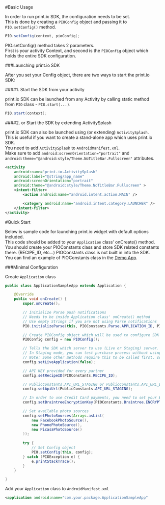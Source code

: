 #Basic Usage

In order to run print.io SDK, the configuration needs to be set.  
This is done by creating a `PIOConfig` object and passing it to `PIO.setConfig()` method.  
```java
PIO.setConfig(context, pioConfig);
```
PIO.setConfig() method takes 2 parameters.  
First is your activity Context, and second is the `PIOConfig` object which holds the entire SDK configuration.

###Launching print.io SDK

After you set your Config object, there are two ways to start the print.io SDK:  

####1. Start the SDK from your activity

   print.io SDK can be launched from any Activity by calling static method from `PIO` class - `PIO.start(...)`.
   ```java
   PIO.start(context);
   ```

####2. or Start the SDK by extending ActivitySplash

   print.io SDK can also be launched using (or extending) `ActivitySplash`.  
   This is useful if you want to create a stand-alone app which uses print.io SDK.  
   You need to add `ActivitySplash` to `AndroidManifest.xml`.  
   Make sure to add `android:screenOrientation="portrait"` and  
   `android:theme="@android:style/Theme.NoTitleBar.Fullscreen"` attributes.
   ```xml
   <activity
       android:name="print.io.ActivitySplash"
       android:label="@string/app_name"
       android:screenOrientation="portrait"
       android:theme="@android:style/Theme.NoTitleBar.Fullscreen" >
       <intent-filter>
           <action android:name="android.intent.action.MAIN" />

           <category android:name="android.intent.category.LAUNCHER" />
       </intent-filter>
   </activity>
   ```

#Quick Start

Below is sample code for launching print.io widget with default options included.  
This code should be added to your `Application` class' onCreate() method.  
You should create your PIOConstants class and store SDK related constants there. (RECIPE_ID, etc...)
PIOConstants class is not built in into the SDK.  
You can find an example of PIOConstants class in the [Demo App](DEMO_APP.md).  

###Minimal Configuration

Create `Application` class
```java
public class ApplicationSampleApp extends Application {

	@Override
	public void onCreate() {
		super.onCreate();

		// Initialize Parse push notifications
		// Needs to be inside Application class' onCreate() method
		// Use empty Strings if you are not using Parse notifications
		PIO.initializeParse(this, PIOConstants.Parse.APPLICATION_ID, PIOConstants.Parse.CLIENT_KEY);

		// Create PIOConfig object which will be used to configure SDK
		PIOConfig config = new PIOConfig();

		// Tells the SDK which server to use (Live or Staging) server.
		// In Staging mode, you can test purchase process without using real money.
		// Note: Some other methods require this to be called first, so make sure to call it as early as possible.
		config.setLiveApplication(false);

		// API KEY provided for every partner
		config.setRecipeID(PIOConstants.RECIPE_ID);

		// PublicConstants.API_URL_STAGING or PublicConstants.API_URL_LIVE
		config.setApiUrl(PublicConstants.API_URL_STAGING);

		// In order to use Credit Card payments, you need to set your Braintree encryption key
		config.setBraintreeEncryptionKey(PIOConstants.Braintree.ENCRYPTION_KEY);

		// Set available photo sources
		config.setPhotoSources(Arrays.asList(
			new FacebookPhotoSource(),
			new PhonePhotoSource(),
			new PicasaPhotoSource()
		));
			
		try {
			// Set Config object
			PIO.setConfig(this, config);
		} catch (PIOException e) {
			e.printStackTrace();
		}
	}

}
```

Add your `Application` class to `AndroidManifest.xml`
```xml
<application android:name="com.your.package.ApplicationSampleApp"
```
